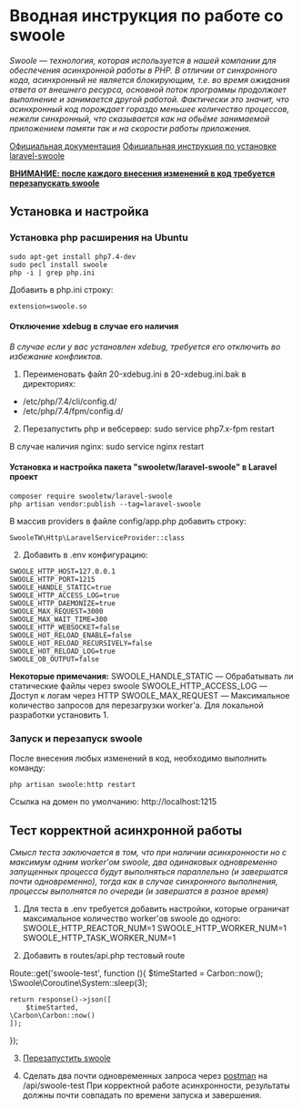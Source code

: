 
# Вводная инструкция по работе со swoole

*Swoole — технология, которая используется в нашей компании для обеспечения асинхронной работы в PHP. В отличии от синхронного кода, асинхронный не является блокирующим, т.е. во время ожидания ответа от внешнего ресурса, основной поток программы продолжает выполнение и занимается другой работой. Фактически это значит, что асинхронный код порождает гораздо меньшее количество процессов, нежели синхронный, что сказывается как на обьёме занимаемой приложением памяти так и на скорости работы приложения.*

[Официальная документация](https://www.swoole.co.uk/docs/)
[Официальная инструкция по установке laravel-swoole](https://github.com/swooletw/laravel-swoole/wiki/4.-Installation)

[**ВНИМАНИЕ: после каждого внесения изменений в код требуется перезапускать swoole**](https://github.com/MineFinanceGroup/swoole-tutorial/blob/master/README.md#%D0%B7%D0%B0%D0%BF%D1%83%D1%81%D0%BA-%D0%B8-%D0%BF%D0%B5%D1%80%D0%B5%D0%B7%D0%B0%D0%BF%D1%83%D1%81%D0%BA-swoole)


## Установка и настройка

### Установка php расширения на Ubuntu

```
sudo apt-get install php7.4-dev
sudo pecl install swoole
php -i | grep php.ini
```

Добавить в php.ini строку:
```
extension=swoole.so
```

#### Отключение xdebug в случае его наличия
*В случае если у вас установлен xdebug, требуется его отключить во избежание конфликтов.*

1. Переименовать файл 20-xdebug.ini в 20-xdebug.ini.bak в директориях:
- /etc/php/7.4/cli/config.d/ 
- /etc/php/7.4/fpm/config.d/

2. Перезапустить php и вебсервер:
sudo service php7.x-fpm restart 

В случае наличия nginx:
sudo service nginx restart


#### Установка и настройка пакета "swooletw/laravel-swoole" в Laravel проект

```
composer require swooletw/laravel-swoole
php artisan vendor:publish --tag=laravel-swoole
```

В массив providers в файле config/app.php добавить строку:
```
SwooleTW\Http\LaravelServiceProvider::class
```

2. Добавить в .env конфигурацию:

```
SWOOLE_HTTP_HOST=127.0.0.1
SWOOLE_HTTP_PORT=1215
SWOOLE_HANDLE_STATIC=true
SWOOLE_HTTP_ACCESS_LOG=true
SWOOLE_HTTP_DAEMONIZE=true
SWOOLE_MAX_REQUEST=3000
SWOOLE_MAX_WAIT_TIME=300
SWOOLE_HTTP_WEBSOCKET=false
SWOOLE_HOT_RELOAD_ENABLE=false
SWOOLE_HOT_RELOAD_RECURSIVELY=false
SWOOLE_HOT_RELOAD_LOG=true
SWOOLE_OB_OUTPUT=false
```

**Некоторые примечания:**
SWOOLE_HANDLE_STATIC — Обрабатывать ли статические файлы через swoole
SWOOLE_HTTP_ACCESS_LOG — Доступ к логам через HTTP
SWOOLE_MAX_REQUEST — Максимальное количество запросов для перезагрузки worker'a. Для локальной разработки установить 1.


### Запуск и перезапуск swoole

После внесения любых изменений в код, необходимо выполнить команду:
```
php artisan swoole:http restart
```

Ссылка на домен по умолчанию: http://localhost:1215


## Тест корректной асинхронной работы

*Смысл теста заключается в том, что при наличии асинхронности но с максимум одним worker'ом swoole, два одинаковых одновременно запущенных процесса будут выполняться параллельно (и завершатся почти одновременно), тогда как в случае синхронного выполнения, процессы выполнятся по очереди (и завершатся в разное время)*

1. Для теста в .env требуется добавить настройки, которые ограничат максимальное количество worker'ов swoole до одного:
SWOOLE_HTTP_REACTOR_NUM=1
SWOOLE_HTTP_WORKER_NUM=1
SWOOLE_HTTP_TASK_WORKER_NUM=1

2. Добавить в routes/api.php тестовый route

Route::get('swoole-test', function (){
    $timeStarted = Carbon::now();
    \Swoole\Coroutine\System::sleep(3);

    return response()->json([
    	$timeStarted, 
	\Carbon\Carbon::now()
    ]);    
});

3. [Перезапустить swoole](https://github.com/MineFinanceGroup/swoole-tutorial/blob/master/README.md#%D0%B7%D0%B0%D0%BF%D1%83%D1%81%D0%BA-%D0%B8-%D0%BF%D0%B5%D1%80%D0%B5%D0%B7%D0%B0%D0%BF%D1%83%D1%81%D0%BA-swoole)

4. Сделать два почти одновременных запроса через [postman](https://www.postman.com/) на /api/swoole-test 
При корректной работе асинхронности, результаты должны почти совпадать по времени запуска и завершения.


